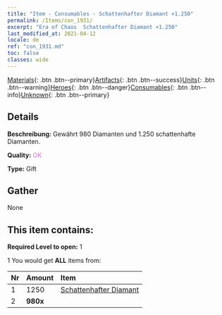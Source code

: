 ```yaml
---
title: "Item - Consumables - Schattenhafter Diamant ×1.250"
permalink: /Items/con_1931/
excerpt: "Era of Chaos  Schattenhafter Diamant ×1.250"
last_modified_at: 2021-04-12
locale: de
ref: "con_1931.md"
toc: false
classes: wide
---
```

 [Materials](/de/Items/){: .btn .btn--primary}[Artifacts](/de/Items/Artifacts/){: .btn .btn--success}[Units](/de/Items/Units/){: .btn .btn--warning}[Heroes](/de/Items/Heroes/){: .btn .btn--danger}[Consumables](/de/Items/Consumables/){: .btn .btn--info}[Unknown](/de/Items/Unknown/){: .btn .btn--primary}

## Details
 **Beschreibung:** Gewährt 980 Diamanten und 1.250 schattenhafte Diamanten.

 **Quality:** <span style="color: #DA70D6">OK</span>

 **Type:** Gift

## Gather

  None

## This item contains:

 **Required Level to open:** 1

 1 You would get **ALL** items  from:

  | Nr | Amount |     Item    |
  |:---|:-------|:------------|
  | 1 | 1250 | [Schattenhafter Diamant](/de/Items/con_554/) | 
  | 2 |  **980x** | <i class="fas fa-gem"/> |  | 
